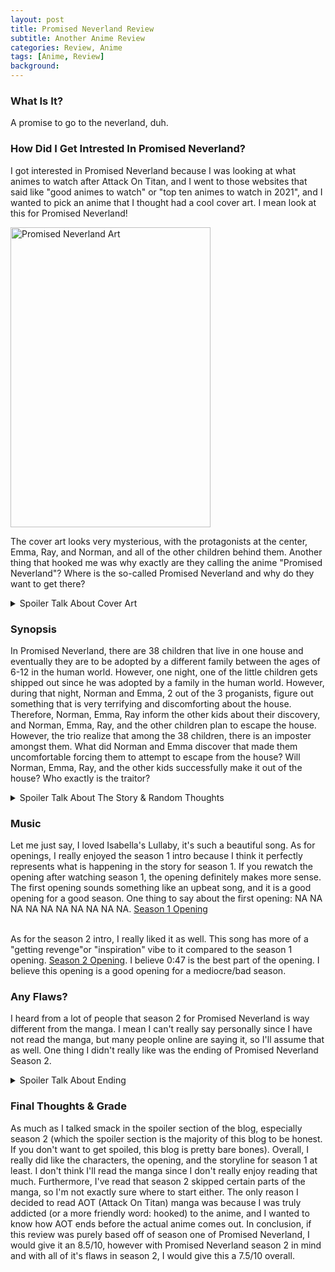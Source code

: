 ```yaml
---
layout: post
title: Promised Neverland Review
subtitle: Another Anime Review 
categories: Review, Anime
tags: [Anime, Review]
background: 
---
```

### What Is It? 

A promise to go to the neverland, duh. 

### How Did I Get Intrested In Promised Neverland?

I got interested in Promised Neverland because I was looking at what animes to watch after Attack On Titan, and I went to those websites that said like "good animes to watch" or "top ten animes to watch in 2021", and I wanted to pick an anime that I thought had a cool cover art. I mean look at this for Promised Neverland!  
 
<img src = "https://m.media-amazon.com/images/M/MV5BMTYwYjYyZDgtMTQ3My00YTI4LThmZTUtZmU1MjllOWRlOTdhXkEyXkFqcGdeQXVyMzgxODM4NjM@._V1_.jpg" alt = "Promised Neverland Art" width="320" height="480">
 
The cover art looks very mysterious, with the protagonists at the center, Emma, Ray, and Norman, and all of the other children behind them. Another thing that hooked me was why exactly are they calling the anime "Promised Neverland"? Where is the so-called Promised Neverland and why do they want to get there? 
 
<details>
  <summary markdown="span">Spoiler Talk About Cover Art </summary>
After watching the anime, I think that the art is even cooler since you can see the three main protagonists and what their strengths are by seeing what they are holding. Furthermore, behind the three protagonists, you can see the gate to symbolize the "Promised Neverland" aka the human world instead of the demon world. I also like how the gate is inside a gold bottle symbolizing it is some kind of sacred thing. Furthermore, it symbolizes that not many people who are in the demon world can get into the human world. <br> <br>
 
After watching the anime, I appreciated what Emma, Ray, and Norman are standing on, which is a clock. This clock might not seem relevant but their whole lives can be an analogy to a clock. If the kids from the orphanage are top of the class they live out until they are 12 years old. Once the clock strikes 12, or when they turn 12 years old, their brains get eaten by demons. Which is also why there is a fork and knife at the clock -- symbolizing it is feasting time for the demons. 
 
</details>

### Synopsis
In Promised Neverland, there are 38 children that live in one house and eventually they are to be adopted by a different family between the ages of 6-12 in the human world. However, one night, one of the little children gets shipped out since he was adopted by a family in the human world. However, during that night, Norman and Emma, 2 out of the 3 proganists, figure out something that is very terrifying and discomforting about the house. Therefore, Norman, Emma, Ray inform the other kids about their discovery, and Norman, Emma, Ray, and the other children plan to escape the house. However, the trio realize that among the 38 children, there is an imposter amongst them. What did Norman and Emma discover that made them uncomfortable forcing them to attempt to escape from the house? Will Norman, Emma, Ray, and the other kids successfully make it out of the house? Who exactly is the traitor? 

<details>
  <summary markdown="span">Spoiler Talk About The Story & Random Thoughts </summary>
  Not going to lie, initially, I thought Sister Krone was lowkey creepy because of her personality, and her smile especially. Also, one thing I didn't understand was logistically, when Sister Krone screams <i>I'M GOING TO BECOME THE MOTHER OF THIS HOUSE</i>, in her room, how does Isabella and the other kids not hear her screaming? <br><br>
 
  Another thing is that when Emma, Ray, Norman, Don, and Gilda are planning late at night for their escape, either in the dining room area or the library area. Logistically, how do they not get in trouble either by Sister Krone or Isabella for not sleeping or for being out so late? Within the 2 areas, they caused so much ruckus, I'd assume at least one of either Isabella or Krone would wake up and punish the kids. I guess if this was real life, the plotline would not be as interesting, since Isabella would be analyzing everything the trio plus Don and Gilda did. Also, I guess it's the reason why it's called an anime. <br><br>
 
  In terms of characters, Norman was clearly my favourite character in season 1 since he was a strategist, calm, gentle, kind, reliable and the person who would always figure out ways to solve Emma's very ambitious ideas. However, after Norman gets shipped out as a test subject at Lambda A7214, I feel like his personality changes a lot. Especially since Norman saw how evil the demons truly are. Norman even lied to gain leadership of other test subjects in the Lambda, and helped them escape the area, therefore calling him "boss". Initially, when Emma and Ray come to talk to Norman about not killing the demons, I felt like Norman had PTSD, and saw how he and his group were treated at Lambda A7214, and he wanted to kill all the demons as revenge. Which I believe isn't what he truly wanted inside. Norman at the start of season 2 seemed very demanding, even asking Emma and Ray to bring the Evil-blooded Girl, Mujika so Norman can just kill her on the spot. However, after Norman destroyed the town with a potion he developed, Norman had a chance to talk with Emma and Ray, and he goes back to his old self, with Emma and Ray being able to reach Norman and find his true heart. Afterwards, Norman regrets everything he has done to the Demon village. <br><br>
 
  As for season 2, I really liked Mujika as a character. Mujika really reminded me of one of my Fire Emblem waifu, Azura, purely based on her personality and their voice even sounded similar too. When Peter Ratari had guns pointed at him, it kind of reminded me of Pokemon Sun and Moon (or  Pokemon Ultra Sun and Moon, I don't remember, it has been awhile) at the Aether Foundation. Furthermore, that area where Peter Ratari was trapped kind of reminded me of the layout of the Aether Foundation as well. <br><br>
 
  The rest will be talked about in flaws, aka the ending.  
</details>

### Music 
Let me just say, I loved Isabella's Lullaby, it's such a beautiful song. As for openings, I really enjoyed the season 1 intro because I think it perfectly represents what is happening in the story for season 1. If you rewatch the opening after watching season 1, the opening definitely makes more sense. The first opening sounds something like an upbeat song, and it is a good opening for a good season. One thing to say about the first opening: NA NA NA NA NA NA NA NA NA NA. [Season 1 Opening](https://www.youtube.com/watch?v=4GDVEl3qw2M)<br><br>
 
As for the season 2 intro, I really liked it as well. This song has more of a "getting revenge"or "inspiration" vibe to it compared to the season 1 opening. [Season 2 Opening](https://www.youtube.com/watch?v=fx_okp_k0nU). I believe 0:47 is the best part of the opening. I believe this opening is a good opening for a mediocre/bad season. 
 
### Any Flaws?
I heard from a lot of people that season 2 for Promised Neverland is way different from the manga. I mean I can't really say personally since I have not read the manga, but many people online are saying it, so I'll assume that as well. One thing I didn't really like was the ending of Promised Neverland Season 2.  

<details>
  <summary markdown="span">Spoiler Talk About Ending </summary>
Not going to lie, I didn't really like the ending too much. I just feel like it was way too rushed. The preparation to go back and invade Grace Field took a total of like 2 seconds (in reality like 2 or 3 minutes, hyperbole thighs). Comparative to the other events that happened in the plot and how long it took, I felt like this part should've been longer. Especially since meeting Mujika and Sonju took quite a few episodes. We never really got to see the preparation. It was moreso Norman has a plan and miraculously, they are finished. <br><br>
 
As for the ending of Promised Neverland, I did not like that too much either since I believe it left off with too many questions. If Emma, Ray, Norman, and the rest of the kids made it to the human world successfully, will the humans actually accept them for who they are? Did Emma, Ray, Norman, and everyone else successfully save all the humans from the demon world? Did Emma, Ray, Norman, and everyone else successfully change the demon world? Also how did Don and Gilda get there to help everyone in the demon world since Don and Gilda went across to the human world with the others. For the 2 questions asked beforehand, how long did it exactly take, and if it took long, why didn't Phil come over and find Emma like he promised. All in all, I feel like the ending was kind of rushed, and I feel like another season could've wrapped everything up nicer and properly answered the questions above instead of rushing it into an ending. 
</details>

### Final Thoughts & Grade
As much as I talked smack in the spoiler section of the blog, especially season 2 (which the spoiler section is the majority of this blog to be honest. If you don't want to get spoiled, this blog is pretty bare bones). Overall, I really did like the characters, the opening, and the storyline for season 1 at least. I don't think I'll read the manga since I don't really enjoy reading that much. Furthermore, I've read that season 2 skipped certain parts of the manga, so I'm not exactly sure where to start either. The only reason I decided to read AOT (Attack On Titan) manga was because I was truly addicted (or a more friendly word: hooked) to the anime, and I wanted to know how AOT ends before the actual anime comes out. In conclusion, if this review was purely based off of season one of Promised Neverland, I would give it an 8.5/10, however with Promised Neverland season 2 in mind and with all of it's flaws in season 2, I would give this a 7.5/10 overall.  
 